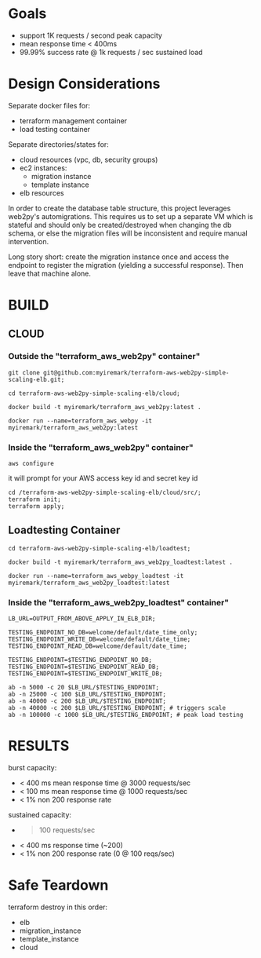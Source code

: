 # Goals

- support 1K requests / second peak capacity
- mean response time < 400ms
- 99.99% success rate @ 1k requests / sec sustained load

# Design Considerations

Separate docker files for:
- terraform management container
- load testing container

Separate directories/states for:
- cloud resources (vpc, db, security groups)
- ec2 instances:
  - migration instance
  - template instance
- elb resources

In order to create the database table structure, this project leverages web2py's automigrations.  This requires us to set up a separate VM which is stateful 
and should only be created/destroyed when changing the db schema, or else the migration files will be inconsistent and require manual intervention.

Long story short: create the migration instance once and access the endpoint to register the migration (yielding a successful response).  Then leave that machine alone.

# BUILD

## CLOUD

### Outside the "terraform_aws_web2py" container"

```
git clone git@github.com:myiremark/terraform-aws-web2py-simple-scaling-elb.git;

cd terraform-aws-web2py-simple-scaling-elb/cloud;

docker build -t myiremark/terraform_aws_web2py:latest .

docker run --name=terraform_aws_webpy -it myiremark/terraform_aws_web2py:latest
```

### Inside the "terraform_aws_web2py" container"

```
aws configure
```

it will prompt for your AWS access key id and secret key id 

```
cd /terraform-aws-web2py-simple-scaling-elb/cloud/src/;
terraform init;
terraform apply;
```



## Loadtesting Container

```
cd terraform-aws-web2py-simple-scaling-elb/loadtest;

docker build -t myiremark/terraform_aws_web2py_loadtest:latest .

docker run --name=terraform_aws_webpy_loadtest -it myiremark/terraform_aws_web2py_loadtest:latest
```

### Inside the "terraform_aws_web2py_loadtest" container"

```
LB_URL=OUTPUT_FROM_ABOVE_APPLY_IN_ELB_DIR;

TESTING_ENDPOINT_NO_DB=welcome/default/date_time_only;
TESTING_ENDPOINT_WRITE_DB=welcome/default/date_time;
TESTING_ENDPOINT_READ_DB=welcome/default/date_time;

TESTING_ENDPOINT=$TESTING_ENDPOINT_NO_DB;
TESTING_ENDPOINT=$TESTING_ENDPOINT_READ_DB;
TESTING_ENDPOINT=$TESTING_ENDPOINT_WRITE_DB;

ab -n 5000 -c 20 $LB_URL/$TESTING_ENDPOINT;
ab -n 25000 -c 100 $LB_URL/$TESTING_ENDPOINT;
ab -n 40000 -c 200 $LB_URL/$TESTING_ENDPOINT;
ab -n 40000 -c 200 $LB_URL/$TESTING_ENDPOINT; # triggers scale
ab -n 100000 -c 1000 $LB_URL/$TESTING_ENDPOINT; # peak load testing

```


# RESULTS

burst capacity:
- < 400 ms mean response time @ 3000 requests/sec
- < 100 ms mean response time @ 1000 requests/sec
- < 1% non 200 response rate

sustained capacity:
- > 100 requests/sec
- < 400 ms response time (~200)
- < 1% non 200 response rate (0 @ 100 reqs/sec)

# Safe Teardown

terraform destroy in this order:
- elb
- migration_instance
- template_instance
- cloud
